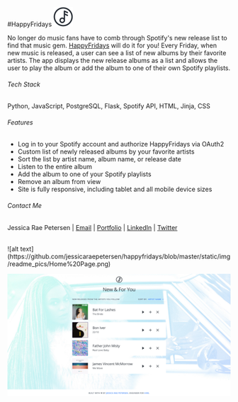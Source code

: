 #HappyFridays ![alt text](https://github.com/jessicaraepetersen/happyfridays/blob/master/static/img/logo/happy-fridays-icon.png "Happy Fridays Logo") 

No longer do music fans have to comb through Spotify's new release list to find that music gem. [HappyFridays](https://happyfridays.co) will do it for you! Every Friday, when new music is released, a user can see a list of new albums by their favorite artists. The app displays the new release albums as a list and allows the user to play the album or add the album to one of their own Spotify playlists.

###### Tech Stack
Python, JavaScript, PostgreSQL, Flask, Spotify API, HTML, Jinja, CSS

###### Features
* Log in to your Spotify account and authorize HappyFridays via OAuth2
* Custom list of newly released albums by your favorite artists
* Sort the list by artist name, album name, or release date
* Listen to the entire album
* Add the album to one of your Spotify playlists
* Remove an album from view
* Site is fully responsive, including tablet and all mobile device sizes

###### Contact Me
Jessica Rae Petersen | [Email](mailto:jessicaraepetersen@gmail.com) | [Portfolio](http://jessicaraepetersen.com/) | [LinkedIn](https://www.linkedin.com/in/jessicaraepetersen) | [Twitter](https://twitter.com/jessraepetersen)

<br />
![alt text](https://github.com/jessicaraepetersen/happyfridays/blob/master/static/img/readme_pics/Home%20Page.png) 

![alt text](https://github.com/jessicaraepetersen/happyfridays/blob/master/static/img/readme_pics/custom_list.png)


